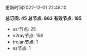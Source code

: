 更新时间2022-12-01 22:48:10

**总订阅: 45**
**总节点: 863**
**有效节点: 185**
- ssr节点: 25
- v2ray节点: 158
- trojan节点: 1
- ss节点: 1
